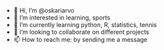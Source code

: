 - 👋 Hi, I’m @oskariarvo
- 👀 I’m interested in learning, sports
- 🌱 I’m currently learning python, R, statistics, tennis
- 💞️ I’m looking to collaborate on different projects
- 📫 How to reach me: by sending me a message

<!---
oskariarvo/oskariarvo is a ✨ special ✨ repository because its `README.md` (this file) appears on your GitHub profile.
You can click the Preview link to take a look at your changes.
--->
